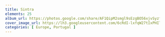 ```yaml
---
title: Sintra
elements: 25
album_url: https://photos.google.com/share/AF1QipM2smgl9sEzgBO56xjvSyzfLsvaPSML7EZtsTUOpamYSobHZrmMINskoywZAOqg7w?key=ekRPcTVyZ1dvRFA0NW9VMWRlRmc0N29wNlVOXzln
cover_image_url: https://lh3.googleusercontent.com/6cRdI-lxfqW27tIxPHIlS47tiU9YINkGbi7zW12zbK_qBuF1BpoBxdwLqcsPAPbeO41hCQ8-LO0lV-g4qyJMVPQVlAjb9a8RAvfdDcnwDNBBLPa7Othw8oGMRSmIWlMM_DeMhatAZ7cG5UHW-5RaPtEWmCptRM3CWUTqmnUbmvu718P17B1g3nTJP8VJbkT_u8ps6mDKjW1qEQy_s-nZVGp1hnhb18DqC4TxKX_OOnC2hZvg5UsLa3Q0qND8o_70CF0LyfELJ76EbGBFqdDREFlJCS-UyhTmfTm4zsPwo23PWdIk1wnUQoewVlys32Cc_EL3l1WBHmLpIaAwmOQ0DHleFnBSsjjlcNWTBuHOhHrS4UaU7JIlgB8RhYJZejlfcQoAbqNDogTEwTdk82zMLhVroWuFD0whUO1Lkmiyd2D3KIfxsL9hCaJimL6oAAJ9fVNdoUVHLu5jnQiF7GpAhY6vbUO-o1eekYYVFV1aEsvueZf_1Ooa7O-x9WEMFqpYST2e3Bd3VTWlkW6kGKNnUvWUhQiPA2ZEt_oD1wMVRFoEYTiUVcKuSEjtyCpMluvlWhcFLcXLe1q7mTjefloCWX-v0_b7VTh1xcA7J6qCO4qpCdAGEXJjRiYbW0B7mdo9fjZBwVF1FDkwgoTtI5nHx27WJp1z40ZPZvU0-MlbhpodQwdeeSytR40jvC3QUfi88ZZ5shEjdj9n3MHfqsa32z6x5fSicAyQDmTcVcDQexfflOUSQHhZBP1S6CaKo5Q2rh6z6QLJ_FHpX8nTXLVDlhdaIIOKnna9sA1zGxM-paNCVOaqFrVAA_InOP9ffDRW_3qObUM0A0vqQ55qtnKjloRyoC1AyfkQdm3wFsMq4cvlUuMqhHVp5pmfB7Fahw-8XMSR56dvysyOtpq6L4b59JjEz9Te18Ef-ln_vG1rw_N7Or55jGKyR8NKkzSzWdMp_ltSMRPE_c-xPdyuHDtY5-FD7qjnP1s1nW4RgViFi0ua_OKqta2B7ToR4jEfIQacbCxLk6PuwYQ5wTrt4wQzCWTXA9nu9A=s239-p-k-no?authuser=0
categories: [ Europe, Portugal ]
---
```

